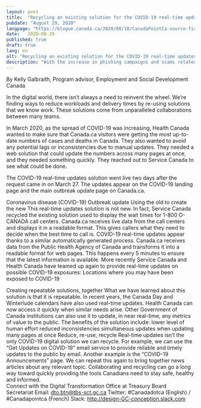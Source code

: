 ```yaml
---
layout: post
title:  "Recycling an existing solution for the COVID-19 real-time updates"
pubdate: "August 29, 2020"
langpage: "https://blogue.canada.ca/2020/08/10/CanadaPointCa-source-fiable.html"
date:   2020-08-29
published: true
draft: true
lang: en
alt: "Recycling an existing solution for the COVID-19 real-time updates"
description: "With the increase in phishing campaigns and scams related to COVID-19 on government sites, it is more important than ever to provide a consistent and trustworthy user experience."
---
```


By Kelly Galbraith, Program advisor, Employment and Social Development Canada

In the digital world, there isn’t always a need to reinvent the wheel. We’re finding ways to reduce workloads and delivery times by re-using solutions that we know work. These solutions come from unparalleled collaborations between many teams.

In March 2020, as the spread of COVID-19 was increasing, Health Canada wanted to make sure that Canada.ca visitors were getting the most up-to-date numbers of cases and deaths in Canada. They also wanted to avoid any potential lags or inconsistencies due to manual updates. They needed a web solution that could update the numbers across many pages at once, and they needed something quickly. They reached out to Service Canada to see what could be done.

The COVID-19 real-time updates solution went live two days after the request came in on March 27. The updates appear on the COVID-19 landing page and the main outbreak update page on Canada.ca.

Coronavirus disease (COVID-19)
Outbreak update
Using the old to create the new
This real-time updates solution is not new. In fact, Service Canada recycled the existing solution used to display the wait times for 1-800 O-CANADA call centers.
Canada.ca receives live data from the call centers and displays it in a readable format. This gives callers what they need to decide when the best time to call is. COVID-19 real-time updates appear thanks to a similar automatically generated process. Canada.ca receives data from the Public Health Agency of Canada and transforms it into a readable format for web pages. This happens every 5 minutes to ensure that the latest information is available.
More recently Service Canada and Health Canada have teamed up again to provide real-time updates on possible COVID-19 exposures:
Locations where you may have been exposed to COVID-19
 
Creating repeatable solutions, together
What we have learned about this solution is that it is repeatable. In recent years, the Canada Day and Winterlude calendars have also used real-time updates. Health Canada can now access it quickly when similar needs arise. Other Government of Canada institutions can also use it to update, in near real-time, any metrics of value to the public.
The benefits of the solution include:
lower level of human effort
reduced inconsistencies
simultaneous updates when updating many pages at once
Reduce, re-use, recycle
Real-time updates isn’t the only COVID-19 digital solution we can recycle. For example, we can use the “Get Updates on COVID-19” email service to provide reliable and timely updates to the public by email. Another example is the “COVID-19 Announcements” page. We can repeat this again to bring together news articles about any relevant topic.
Collaborating and recycling can go a long way toward quickly providing the tools Canadians need to stay safe, healthy and informed.  
Connect with the Digital Transformation Office at Treasury Board Secretariat
Email: dto.btn@tbs-sct.gc.ca
Twitter: #Canadadotca (English) / #Canadapointca (French)
Slack: http://design-GC-conception.slack.com
